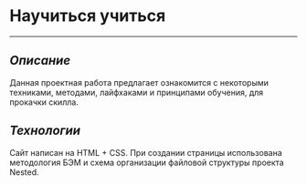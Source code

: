 # __Научиться учиться__
------
## _Описание_
Данная проектная работа предлагает ознакомится с некоторыми техниками, 
методами, лайфхаками и принципами обучения, для прокачки скилла. 

## _Технологии_ 
Сайт написан на HTML + CSS. При создании страницы использована методология БЭМ 
и схема организации файловой структуры проекта Nested.
